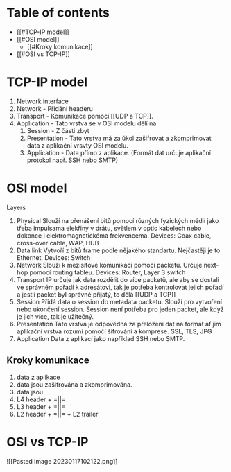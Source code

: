# Table of contents
- [[#TCP-IP model]]
- [[#OSI model]]
	- [[#Kroky komunikace]]
- [[#OSI vs TCP-IP]]

# TCP-IP model
1. Network interface 
2. Network - Přidání headeru
3. Transport - Komunikace pomocí [[UDP a TCP]].
4. Application - Tato vrstva se v OSI modelu dělí na
	1. Session - Z části zbyt
	2. Presentation - Tato vrstva má za úkol zašifrovat a zkomprimovat data z aplikační vrsvty OSI modelu.
	3. Application - Data přímo z aplikace. (Formát dat určuje aplikační protokol např. SSH nebo SMTP)

# OSI model
Layers
1. Physical 
	Slouží na přenášení bitů pomocí rúzných fyzických médií jako třeba impulsama elekřiny v drátu, světlem v optic kabelech nebo dokonce i elektromagnetickéma frekvencema.
	Devices: Coax cable, cross-over cable, WAP, HUB
2. Data link
	Vytvoří z bitů frame podle nějakého standartu. Nejčastěji je to Ethernet.
	Devices: Switch
3. Network
	Slouží k mezisíťové komunikaci pomocí packetu. Určuje next-hop pomocí routing tableu.
	Devices: Router, Layer 3 switch
4. Transport
	IP určuje jak data rozdělit do více packetů, ale aby se dostali ve správném pořadí k adresátovi, tak je potřeba kontrolovat jejich pořadí a jestli packet byl správně přijatý, to dělá [[UDP a TCP]]
5. Session
	Přidá data o session do metadata packetu. Slouží pro vytvoření nebo ukončení session. Session není potřeba pro jeden packet, ale když je jich více, tak je užitečný.
6. Presentation
	Tato vrstva je odpovědná za přeložení dat na formát ať jim aplikační vrstva rozumí pomočí šifrování a komprese.
	SSL, TLS, JPG
7. Application
	Data z aplikací jako například SSH nebo SMTP.

## Kroky komunikace
1. data z aplikace
2. data jsou zašifrována a zkomprimována.
3. data jsou
4. L4 header + =||= 
5. L3 header + =||=
6. L2 header + =||= + L2 trailer

# OSI vs TCP-IP
![[Pasted image 20230117102122.png]]

